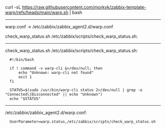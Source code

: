 curl -sL https://raw.githubusercontent.com/morkvk/zabbix-template-warp/refs/heads/main/warp.sh | bash

---------------------------------------------------------------

warp.conf -> /etc/zabbix/zabbix_agent2.d/warp.conf

check_warp_status.sh /etc/zabbix/scripts/check_warp_status.sh:

---------------------------------------------------------------

check_warp_status.sh /etc/zabbix/scripts/check_warp_status.sh:

      #!/bin/bash
      
      if ! command -v warp-cli &>/dev/null; then
          echo "Unknown: warp-cli not found"
          exit 1
      fi
      
      STATUS=$(sudo /usr/bin/warp-cli status 2>/dev/null | grep -o "Connected\|Disconnected" || echo "Unknown")
      echo "$STATUS"

---------------------------------------------------------------

/etc/zabbix/zabbix_agent2.d/warp.conf:

      UserParameter=warp.status,/etc/zabbix/scripts/check_warp_status.sh
